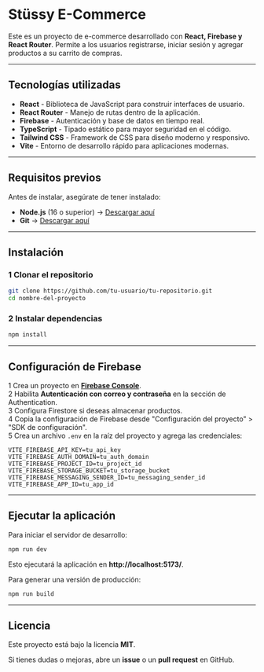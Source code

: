 # Stüssy E-Commerce

Este es un proyecto de e-commerce desarrollado con **React, Firebase y React Router**. Permite a los usuarios registrarse, iniciar sesión y agregar productos a su carrito de compras.

---

##  Tecnologías utilizadas

- **React** - Biblioteca de JavaScript para construir interfaces de usuario.
- **React Router** - Manejo de rutas dentro de la aplicación.
- **Firebase** - Autenticación y base de datos en tiempo real.
- **TypeScript** - Tipado estático para mayor seguridad en el código.
- **Tailwind CSS** - Framework de CSS para diseño moderno y responsivo.
- **Vite** - Entorno de desarrollo rápido para aplicaciones modernas.

---

##  Requisitos previos

Antes de instalar, asegúrate de tener instalado:

- **Node.js** (16 o superior) → [Descargar aquí](https://nodejs.org/)
- **Git** → [Descargar aquí](https://git-scm.com/)

---

##  Instalación

### 1️ Clonar el repositorio

```sh
git clone https://github.com/tu-usuario/tu-repositorio.git
cd nombre-del-proyecto
```

### 2️ Instalar dependencias

```sh
npm install
```

---

##  Configuración de Firebase

1️ Crea un proyecto en **[Firebase Console](https://console.firebase.google.com/)**.  
2️ Habilita **Autenticación con correo y contraseña** en la sección de Authentication.  
3️ Configura Firestore si deseas almacenar productos.  
4️ Copia la configuración de Firebase desde "Configuración del proyecto" > "SDK de configuración".  
5️ Crea un archivo `.env` en la raíz del proyecto y agrega las credenciales:

```env
VITE_FIREBASE_API_KEY=tu_api_key
VITE_FIREBASE_AUTH_DOMAIN=tu_auth_domain
VITE_FIREBASE_PROJECT_ID=tu_project_id
VITE_FIREBASE_STORAGE_BUCKET=tu_storage_bucket
VITE_FIREBASE_MESSAGING_SENDER_ID=tu_messaging_sender_id
VITE_FIREBASE_APP_ID=tu_app_id
```

---

##  Ejecutar la aplicación

Para iniciar el servidor de desarrollo:

```sh
npm run dev
```

Esto ejecutará la aplicación en **http://localhost:5173/**.

Para generar una versión de producción:

```sh
npm run build
```

---

##  Licencia

Este proyecto está bajo la licencia **MIT**.

Si tienes dudas o mejoras, abre un **issue** o un **pull request** en GitHub.
